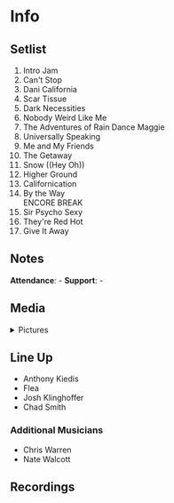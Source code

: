 # Info

## Setlist

1. Intro Jam
2. Can't Stop
3. Dani California
4. Scar Tissue
5. Dark Necessities
6. Nobody Weird Like Me
7. The Adventures of Rain Dance Maggie
8. Universally Speaking
9. Me and My Friends
10. The Getaway
11. Snow ((Hey Oh))
12. Higher Ground
13. Californication
14. By the Way
<br> ENCORE BREAK
15. Sir Psycho Sexy
16. They're Red Hot
17. Give It Away

## Notes

**Attendance**: -
**Support**: -

## Media 

<details>
  <summary>Pictures</summary>
  <!--<img alt="Setlist" title="Setlist" src="_.jpg" height="200" />
  <img alt="Clipping" title="Clipping" src="_.jpg" height="200" />
  <img alt="Flyer" title="Flyer" src="_.jpg" height="200" />-->
</details>

## Line Up

* Anthony Kiedis
* Flea
* Josh Klinghoffer
* Chad Smith

### Additional Musicians

* Chris Warren  
* Nate Walcott

## Recordings
